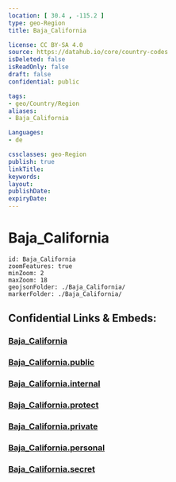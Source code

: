 ```yaml
---
location: [ 30.4 , -115.2 ] 
type: geo-Region
title: Baja_California

license: CC BY-SA 4.0
source: https://datahub.io/core/country-codes
isDeleted: false
isReadOnly: false
draft: false
confidential: public

tags:
- geo/Country/Region
aliases:
- Baja_California

Languages:
- de

cssclasses: geo-Region
publish: true
linkTitle: 
keywords: 
layout: 
publishDate: 
expiryDate: 
---
```


# Baja_California

```leaflet
id: Baja_California
zoomFeatures: true 
minZoom: 2 
maxZoom: 18
geojsonFolder: ./Baja_California/
markerFolder: ./Baja_California/
```


## Confidential Links & Embeds: 

### [Baja_California](/_Standards/Earth/Continent/America~Central/Mexico/States~Mexico/Baja_California.md) 

### [Baja_California.public](/_public/Earth/Continent/America~Central/Mexico/States~Mexico/Baja_California.public.md) 

### [Baja_California.internal](/_internal/Earth/Continent/America~Central/Mexico/States~Mexico/Baja_California.internal.md) 

### [Baja_California.protect](/_protect/Earth/Continent/America~Central/Mexico/States~Mexico/Baja_California.protect.md) 

### [Baja_California.private](/_private/Earth/Continent/America~Central/Mexico/States~Mexico/Baja_California.private.md) 

### [Baja_California.personal](/_personal/Earth/Continent/America~Central/Mexico/States~Mexico/Baja_California.personal.md) 

### [Baja_California.secret](/_secret/Earth/Continent/America~Central/Mexico/States~Mexico/Baja_California.secret.md)

